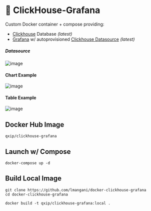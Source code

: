 # :mag_right: ClickHouse-Grafana

Custom Docker container + compose providing:
* [Clickhouse](https://github.com/yandex/ClickHouse/) Database _(latest)_
* [Grafana](https://github.com/grafana/grafana) w/ autoprovisioned [Clickhouse Datasource](https://github.com/Vertamedia/clickhouse-grafana) _(latest)_

##### Datasource
![image](https://user-images.githubusercontent.com/1423657/32407391-5beaf81a-c188-11e7-948c-f0bbdc98ae44.png)

#### Chart Example
![image](https://user-images.githubusercontent.com/1423657/32408830-df515e58-c19f-11e7-856c-e8984f008cbf.png)

#### Table Example
![image](https://user-images.githubusercontent.com/1423657/32408387-2f6f7e96-c197-11e7-9cf4-62fb70c59c3d.png)


## Docker Hub Image
```
qxip/clickhouse-grafana
```

## Launch w/ Compose
```
docker-compose up -d
```

## Build Local Image
```
git clone https://github.com/lmangani/docker-clickhouse-grafana
cd docker-clickhouse-grafana

docker build -t qxip/clickhouse-grafana:local .
```
